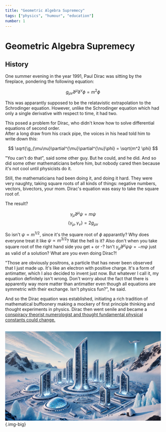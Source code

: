 ```yaml
---
title: "Geometric Algebra Supremecy"
tags: ["physics", "humour", "education"]
number: 1
---
```


# Geometric Algebra Supremecy

## History 

One summer evening in the year 1991, Paul Dirac was sitting by the fireplace, pondering the following equation:

$$ g_{\mu\nu}\partial^{\mu}\partial^{\nu}\phi = m^2 \phi $$

This was apparantly supposed to be the relatavistic extrapolation to the Schrodinger equation. 
However, unlike the Schrodinger equation which had only a single derivative with respect to time, it had two. 

This posed a problem for Dirac, who didn't know how to solve differential equations of second order.  
After a long draw from his crack pipe, the voices in his head told him to write down this:

$$ \sqrt{\g_{\mu\nu}\partial^{\mu}\partial^{\nu}\phi} = \sqrt{m^2 \phi} $$

"You can't do that", said some other guy. But he could, and he did.
And so did some other mathematicians before him, but nobody cared then because it's not cool until physicists do it.

Still, the mathematicians had been doing it, and doing it hard. 
They were very naughty, taking square roots of all kinds of things: negative numbers, vectors, bivectors, your mom.
Dirac's equation was easy to take the square root of.

The result? 

$$ \gamma_{\mu}\partial^{\mu}\psi = m \psi $$
$$ \{\gamma_{\mu}, \gamma_{\nu}\} = 2g_{\mu\nu}$$

So isn't $\psi\propto m^{1/2}$, since it's the square root of $\phi$ apparantly?
Why does everyone treat it like $\psi\propto m^{3/2}$? Wat the hell is it?
Also don't when you take square root of the right hand side you get + or -? 
Isn't $\gamma_{\mu}\partial^{\mu}\psi\psi = -m \psi$ just as valid of a solution?
What are you even doing Dirac?!

"Those are obviously positrons, a particle that has never been observed that I just made up. It's like an electron with positive charge.
It's a form of antimatter, which I also decided to invent just now. But whatever I call it, my equation definitely isn't wrong. Don't worry about the
fact that there is apparently way more matter than antimatter even though all equations are symmetric with their exchange. Isn't physics fun?", he said.

And so the Dirac equation was established, initiating a rich tradition of mathematical buffoonery making a mockery of 
first principle thinking and thought experiments in physics. Dirac then went senile and became a [conspiracy theorist numerologist
and thought fundamental physical constants could change.](https://en.wikipedia.org/wiki/Dirac_large_numbers_hypothesis)

## 

![](/images/polara/city.jpg){.img-big}
